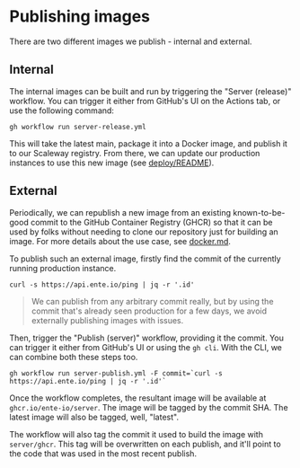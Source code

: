 # Publishing images

There are two different images we publish - internal and external.

## Internal

The internal images can be built and run by triggering the "Server (release)"
workflow. You can trigger it either from GitHub's UI on the Actions tab, or use
the following command:

    gh workflow run server-release.yml

This will take the latest main, package it into a Docker image, and publish it
to our Scaleway registry. From there, we can update our production instances to
use this new image (see [deploy/README](../scripts/deploy/README.md)).

## External

Periodically, we can republish a new image from an existing known-to-be-good
commit to the GitHub Container Registry (GHCR) so that it can be used by folks
without needing to clone our repository just for building an image. For more
details about the use case, see [docker.md](docker.md).

To publish such an external image, firstly find the commit of the currently
running production instance.

    curl -s https://api.ente.io/ping | jq -r '.id'

> We can publish from any arbitrary commit really, but by using the commit
> that's already seen production for a few days, we avoid externally publishing
> images with issues.

Then, trigger the "Publish (server)" workflow, providing it the commit. You can
trigger it either from GitHub's UI or using the `gh cli`. With the CLI, we can
combine both these steps too.

    gh workflow run server-publish.yml -F commit=`curl -s https://api.ente.io/ping | jq -r '.id'`

Once the workflow completes, the resultant image will be available at
`ghcr.io/ente-io/server`. The image will be tagged by the commit SHA. The latest
image will also be tagged, well, "latest".

The workflow will also tag the commit it used to build the image with
`server/ghcr`. This tag will be overwritten on each publish, and it'll point to
the code that was used in the most recent publish.
